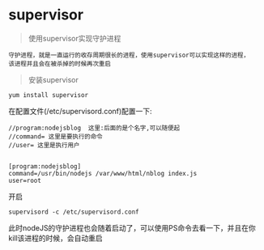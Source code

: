 # supervisor

>使用supervisor实现守护进程
	
	守护进程，就是一直运行的收存周期很长的进程，使用supervisor可以实现这样的进程，
	该进程并且会在被杀掉的时候再次重启
	
>安装supervisor

    yum install supervisor

在配置文件(/etc/supervisord.conf)配置一下:

```
//program:nodejsblog  这里:后面的是个名字,可以随便起
//command= 这里是要执行的命令
//user= 这里是执行用户


[program:nodejsblog]
command=/usr/bin/nodejs /var/www/html/nblog index.js
user=root
```

开启 

    supervisord -c /etc/supervisord.conf

此时nodeJS的守护进程也会随着启动了，可以使用PS命令去看一下，并且在你kill该进程的时候，会自动重启
